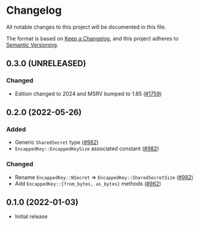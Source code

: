 # Changelog
All notable changes to this project will be documented in this file.

The format is based on [Keep a Changelog](https://keepachangelog.com/en/1.0.0/),
and this project adheres to [Semantic Versioning](https://semver.org/spec/v2.0.0.html).

## 0.3.0 (UNRELEASED)
### Changed
- Edition changed to 2024 and MSRV bumped to 1.85 ([#1759])

[#1759]: https://github.com/RustCrypto/traits/pull/1759

## 0.2.0 (2022-05-26)
### Added
- Generic `SharedSecret` type ([#982])
- `EncappedKey::EncappedKeySize` associated constant ([#982])

### Changed
- Rename `EncappedKey::NSecret` => `EncappedKey::SharedSecretSize` ([#982])
- Add `EncappedKey::{from_bytes, as_bytes}` methods ([#982])

[#982]: https://github.com/RustCrypto/traits/pull/982

## 0.1.0 (2022-01-03)
- Initial release
